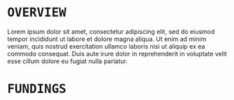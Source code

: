 <!--

<a href='https://www.linkedin.com/'><img src='assets/linkedin.svg' width='24%'/></a><a><img src='assets/none.png' width='1.33%'/></a><a href='https://medium.com/'><img src='assets/medium.svg' width='24%'/></a><a><img src='assets/none.png' width='1.33%'/></a><a href=''><img src='assets/website.svg' width='24%'/></a><a><img src='assets/none.png' width='1.33%'/></a><a href='mailto:anonymous@example.com'><img src='assets/email.svg' width='24%'/></a>
-->

# <samp>OVERVIEW</samp>

Lorem ipsum dolor sit amet, consectetur adipiscing elit, sed do eiusmod tempor incididunt ut labore et dolore magna aliqua. Ut enim ad minim veniam, quis nostrud exercitation ullamco laboris nisi ut aliquip ex ea commodo consequat. Duis aute irure dolor in reprehenderit in voluptate velit esse cillum dolore eu fugiat nulla pariatur.

# <samp>FUNDINGS</samp>

```
```

